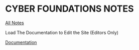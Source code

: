 # CYBER FOUNDATIONS NOTES

[All Notes](https://www.dcsdms.org)

Load The Documentation to Edit the Site (Editors Only)

[Documentation](https://aidengamedev.github.io/documentation.md)

